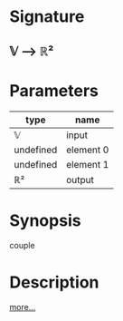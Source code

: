 # Signature
## 𝕍 ⟶ ℝ²

# Parameters

| type | name |
|------|------|
|𝕍|input|
|undefined|element 0|
|undefined|element 1|
|ℝ²|output|

# Synopsis
couple

# Description

[more...](https://en.wikipedia.org/wiki/Tuple)